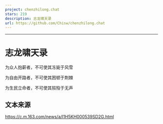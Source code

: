 ```yaml
---
project: chenzhilong.chat
stars: 219
description: 志龙啸天录
url: https://github.com/Chisw/chenzhilong.chat
---
```


* * *

志龙啸天录
=====

为众人抱薪者，不可使其冻毙于风雪

为自由开路者，不可使其困顿于荆棘

为生民立命者，不可使其殒殁于无声

文本来源
----

https://c.m.163.com/news/a/I1H5KH000539SD2G.html
